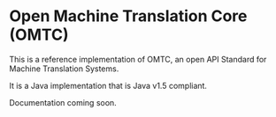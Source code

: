 Open Machine Translation Core (OMTC)
====================================

This is a reference implementation of OMTC, an open API Standard for Machine Translation Systems.

It is a Java implementation that is Java v1.5 compliant.

Documentation coming soon.
